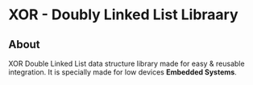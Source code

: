 # XOR - Doubly Linked List Libraary

## About
XOR Double Linked List data structure library made for easy & reusable integration. It is specially made for low devices **Embedded Systems**.